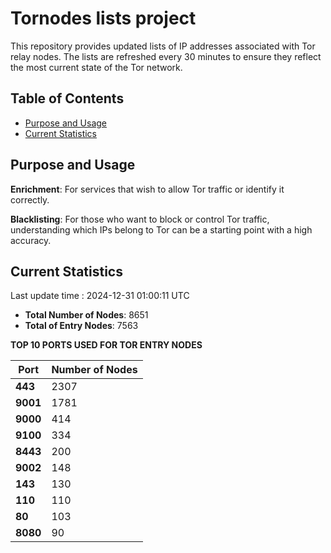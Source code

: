 # Tornodes lists project

This repository provides updated lists of IP addresses associated with Tor relay nodes. The lists are refreshed every 30 minutes to ensure they reflect the most current state of the Tor network.

## Table of Contents

- [Purpose and Usage](#purpose-and-usage)
- [Current Statistics](#current-statistics)


## Purpose and Usage

**Enrichment**: For services that wish to allow Tor traffic or identify it correctly.

**Blacklisting**: For those who want to block or control Tor traffic, understanding which IPs belong to Tor can be a starting point with a high accuracy.

## Current Statistics

Last update time : 2024-12-31 01:00:11 UTC

- **Total Number of Nodes**: 8651
- **Total of Entry Nodes**: 7563

**TOP 10 PORTS USED FOR TOR ENTRY NODES**

| **Port** | **Number of Nodes** |
|------|-----------------|
| **443**   | 2307  |
| **9001**   | 1781  |
| **9000**   | 414  |
| **9100**   | 334  |
| **8443**   | 200  |
| **9002**   | 148  |
| **143**   | 130  |
| **110**   | 110  |
| **80**   | 103  |
| **8080**   | 90  |

